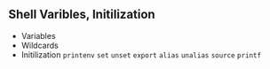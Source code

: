 ## Shell Varibles, Initilization

- Variables
- Wildcards
- Initilization
```printenv```
```set```
```unset```
```export```
```alias```
```unalias```
```source```
```printf```
